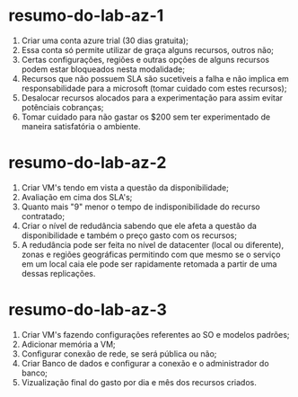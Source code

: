 # resumo-do-lab-az-1

1. Criar uma conta azure trial (30 dias gratuita);
2. Essa conta só permite utilizar de graça alguns recursos, outros não;
3. Certas configurações, regiões e outras opções de alguns recursos podem estar bloqueados nesta modalidade;
4. Recursos que não possuem SLA são sucetiveis a falha e não implica em responsabilidade para a microsoft (tomar cuidado com estes recursos);
5. Desalocar recursos alocados para a experimentação para assim evitar potênciais cobranças;
6. Tomar cuidado para não gastar os $200 sem ter experimentado de maneira satisfatória o ambiente.


# resumo-do-lab-az-2
1. Criar VM's tendo em vista a questão da disponibilidade;
2. Avaliação em cima dos SLA's;
3. Quanto mais "9" menor o tempo de indisponibilidade do recurso contratado;
4. Criar o nível de redudância sabendo que ele afeta a questão da disponibilidade e também o preço gasto com os recursos;
5. A redudância pode ser feita no nível de datacenter (local ou diferente), zonas e regiões geográficas permitindo com que mesmo se o serviço em um local caia ele pode ser rapidamente retomada a partir de uma dessas replicações.

# resumo-do-lab-az-3
1. Criar VM's fazendo configurações referentes ao SO e modelos padrões;
2. Adicionar memória a VM;
3. Configurar conexão de rede, se será pública ou não;
4. Criar Banco de dados e configurar a conexão e o administrador do banco;
5. Vizualização final do gasto por dia e mês dos recursos criados.
